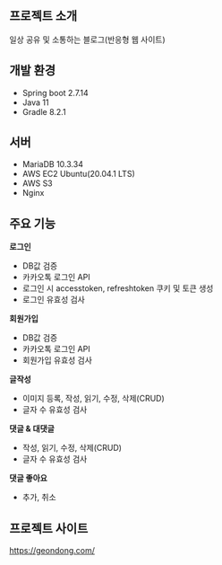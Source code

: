 ## 프로젝트 소개

일상 공유 및 소통하는 블로그(반응형 웹 사이트)

## 개발 환경

- Spring boot 2.7.14
- Java 11
- Gradle 8.2.1

## 서버

- MariaDB 10.3.34
- AWS EC2 Ubuntu(20.04.1 LTS)
- AWS S3
- Nginx

## 주요 기능

**로그인**

- DB값 검증
- 카카오톡 로그인 API
- 로그인 시 accesstoken, refreshtoken 쿠키 및 토큰 생성
- 로그인 유효성 검사

**회원가입**

- DB값 검증
- 카카오톡 로그인 API
- 회원가입 유효성 검사

**글작성**

- 이미지 등록, 작성, 읽기, 수정, 삭제(CRUD)
- 글자 수 유효성 검사

**댓글 & 대댓글**

- 작성, 읽기, 수정, 삭제(CRUD)
- 글자 수 유효성 검사

**댓글 좋아요**

- 추가, 취소

## 프로젝트 사이트

https://geondong.com/
